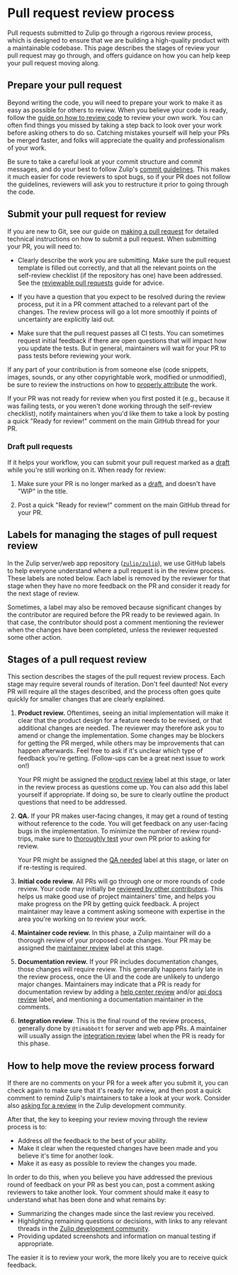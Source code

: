 # Pull request review process

Pull requests submitted to Zulip go through a rigorous review process, which is
designed to ensure that we are building a high-quality product with a
maintainable codebase. This page describes the stages of review your pull
request may go through, and offers guidance on how you can help keep your pull
request moving along.

## Prepare your pull request

Beyond writing the code, you will need to prepare your work to make it as easy
as possible for others to review. When you believe your code is ready, follow the [guide on how to review
code](../contributing/code-reviewing.md#how-to-review-code)
to review your own work. You can often find things you missed by taking a step
back to look over your work before asking others to do so. Catching mistakes
yourself will help your PRs be merged faster, and folks will appreciate the
quality and professionalism of your work.

Be sure to take a careful look at your commit structure and commit messages, and
do your best to follow Zulip's [commit
guidelines](../contributing/commit-discipline.md). This makes it much easier for
code reviewers to spot bugs, so if your PR does not follow the guidelines,
reviewers will ask you to restructure it prior to going through the code.

## Submit your pull request for review

If you are new to Git, see our guide on [making a pull
request][git-guide-make-pr] for detailed technical instructions on how to submit
a pull request. When submitting your PR, you will need to:

- Clearly describe the work you are submitting. Make sure the pull request
  template is filled out correctly, and that all the relevant points on the
  self-review checklist (if the repository has one) have been addressed. See the
  [reviewable pull requests](../contributing/reviewable-prs.md) guide for
  advice.

- If you have a question that you expect to be resolved during the review
  process, put it in a PR comment attached to a relevant part of the changes.
  The review process will go a lot more smoothly if points of uncertainty
  are explicitly laid out.

- Make sure that the pull request passes all CI tests. You can sometimes
  request initial feedback if there are open questions that will impact how
  you update the tests. But in general, maintainers will wait for your PR to
  pass tests before reviewing your work.

If any part of your contribution is from someone else (code
snippets, images, sounds, or any other copyrightable work, modified or
unmodified), be sure to review the instructions on how to [properly
attribute][licensing] the work.

If your PR was not ready for review when
you first posted it (e.g., because it was failing tests, or you
weren't done working through the self-review checklist), notify maintainers when
you'd like them to take a look by posting a quick "Ready for review!" comment on
the main GitHub thread for your PR.

[git-guide-make-pr]: ../git/pull-requests.md
[licensing]: ../contributing/licensing.md

### Draft pull requests

If it helps your workflow, you can submit your pull request marked as
a [draft][github-help-draft-pr] while you're still working on it. When ready for
review:

1. Make sure your PR is no longer marked as a [draft][github-help-draft-pr], and
   doesn't have "WIP" in the title.

1. Post a quick "Ready for review!" comment on the main GitHub thread for your
   PR.

[github-help-draft-pr]: https://docs.github.com/en/pull-requests/collaborating-with-pull-requests/proposing-changes-to-your-work-with-pull-requests/about-pull-requests#draft-pull-requests

## Labels for managing the stages of pull request review

In the Zulip server/web app repository
([`zulip/zulip`](https://github.com/zulip/zulip/)), we use GitHub labels to help
everyone understand where a pull request is in the review process. These labels
are noted below. Each label is removed by the reviewer for that stage when they
have no more feedback on the PR and consider it ready for the next stage of
review.

Sometimes, a label may also be removed because significant changes by
the contributor are required before the PR ready to be reviewed again. In that
case, the contributor should post a comment mentioning the reviewer when the
changes have been completed, unless the reviewer requested some other action.

## Stages of a pull request review

This section describes the stages of the pull request review process. Each stage
may require several rounds of iteration. Don't feel daunted! Not every PR will
require all the stages described, and the process often goes quite quickly for
smaller changes that are clearly explained.

1. **Product review.** Oftentimes, seeing an initial implementation will make it
   clear that the product design for a feature needs to be revised, or that
   additional changes are needed. The reviewer may therefore ask you to amend or
   change the implementation. Some changes may be blockers for getting the PR
   merged, while others may be improvements that can happen afterwards. Feel
   free to ask if it's unclear which type of feedback you're getting.
   (Follow-ups can be a great next issue to work on!)

   Your PR might be assigned the [product
   review](https://github.com/zulip/zulip/pulls?q=is%3Aopen+is%3Apr+label%3A%22product+review%22)
   label at this stage, or later in the review process as questions come up. You
   can also add this label yourself if appropriate. If doing so, be sure to
   clearly outline the product questions that need to be addressed.

2. **QA.** If your PR makes user-facing changes, it may get a round of testing
   without reference to the code. You will get feedback on any user-facing bugs
   in the implementation. To minimize the number of review round-trips, make
   sure to [thoroughly test](../contributing/code-reviewing.md#manual-testing)
   your own PR prior to asking for review.

   Your PR might be assigned the [QA
   needed](https://github.com/zulip/zulip/pulls?q=is%3Aopen+is%3Apr+label%3A%22QA+needed%22)
   label at this stage, or later on if re-testing is required.

3. **Initial code review.** All PRs will go through one or more rounds of code
   review. Your code may initially be [reviewed by other
   contributors](../contributing/code-reviewing.md). This helps us make good use
   of project maintainers' time, and helps you make progress on the PR by
   getting quick feedback. A project maintainer may leave a comment asking
   someone with expertise in the area you're working on to review your work.

4. **Maintainer code review.** In this phase, a Zulip maintainer will do a
   thorough review of your proposed code changes. Your PR may be assigned the
   [maintainer
   review](https://github.com/zulip/zulip/pulls?q=is%3Aopen+is%3Apr+label%3A%22maintainer+review%22)
   label at this stage.

5. **Documentation review.** If your PR includes documentation changes, those
   changes will require review. This generally happens fairly late in the review
   process, once the UI and the code are unlikely to undergo major changes.
   Maintainers may indicate that a PR is ready for documentation review by
   adding a [help center
   review](https://github.com/zulip/zulip/pulls?q=is%3Aopen+is%3Apr+label%3A%22help+center+review%22)
   and/or [api docs
   review](https://github.com/zulip/zulip/pulls?q=is%3Aopen+is%3Apr+label%3A%22api+docs+review%22)
   label, and mentioning a documentation maintainer in the comments.

6. **Integration review**. This is the final round of the review process,
   generally done by `@timabbott` for server and web app PRs. A maintainer will
   usually assign the [integration
   review](https://github.com/zulip/zulip/pulls?q=is%3Aopen+is%3Apr+label%3A%22integration+review%22)
   label when the PR is ready for this phase.

## How to help move the review process forward

If there are no comments on your PR for a week after you submit it, you can
check again to make sure that it's ready for review, and then post a quick
comment to remind Zulip's maintainers to take a look at your work. Consider also
[asking for a
review](../contributing/code-reviewing.md#asking-for-a-code-review) in the Zulip
development community.

After that, the key to keeping your review moving through the review process is to:

- Address _all_ the feedback to the best of your ability.
- Make it clear when the requested changes have been made
  and you believe it's time for another look.
- Make it as easy as possible to review the changes you made.

In order to do this, when you believe you have addressed the previous round of
feedback on your PR as best you can, post a comment asking reviewers to take
another look. Your comment should make it easy to understand what has been done
and what remains by:

- Summarizing the changes made since the last review you received.
- Highlighting remaining questions or decisions, with links to any relevant
  threads in the [Zulip development
  community](https://zulip.com/development-community/).
- Providing updated screenshots and information on manual testing if
  appropriate.

The easier it is to review your work, the more likely you are to receive quick
feedback.
